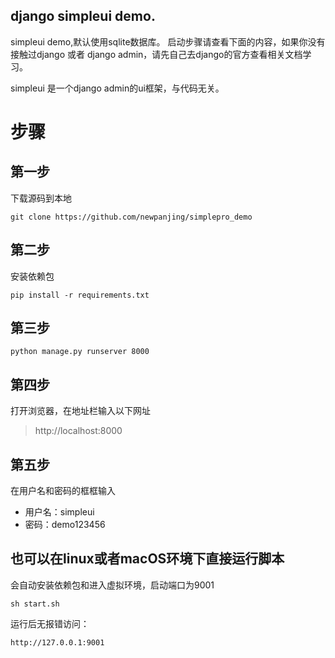 django simpleui demo.
---

simpleui demo,默认使用sqlite数据库。
启动步骤请查看下面的内容，如果你没有接触过django 或者 django admin，请先自己去django的官方查看相关文档学习。

simpleui 是一个django admin的ui框架，与代码无关。

# 步骤
## 第一步
下载源码到本地
```shell
git clone https://github.com/newpanjing/simplepro_demo
```

## 第二步
安装依赖包

```shell
pip install -r requirements.txt
```

## 第三步
```shell
python manage.py runserver 8000 
```

## 第四步
打开浏览器，在地址栏输入以下网址
> http://localhost:8000

## 第五步
在用户名和密码的框框输入
+ 用户名：simpleui
+ 密码：demo123456

## 也可以在linux或者macOS环境下直接运行脚本
会自动安装依赖包和进入虚拟环境，启动端口为9001
```shell script
sh start.sh
```
运行后无报错访问：
```shell script
http://127.0.0.1:9001
```